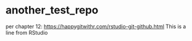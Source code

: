 # another_test_repo
per chapter 12: https://happygitwithr.com/rstudio-git-github.html
This is a line from RStudio
